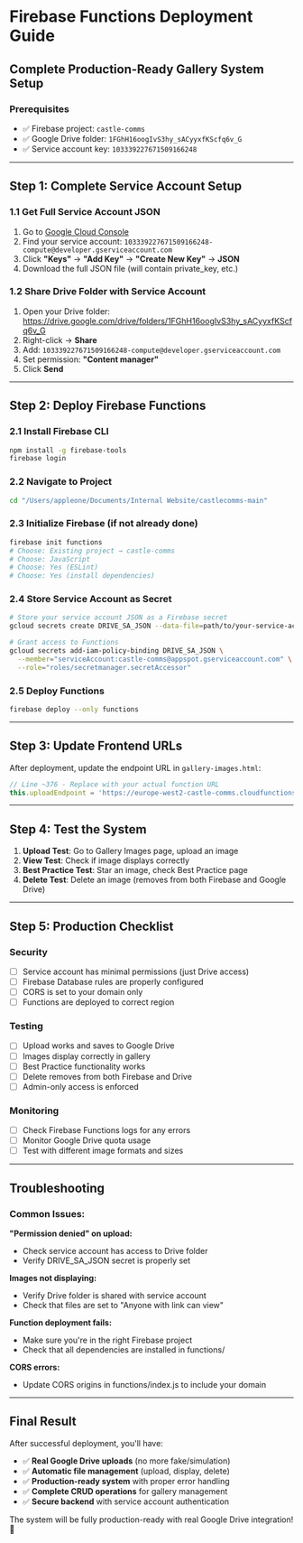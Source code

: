 # Firebase Functions Deployment Guide

## Complete Production-Ready Gallery System Setup

### Prerequisites
- ✅ Firebase project: `castle-comms`
- ✅ Google Drive folder: `1FGhH16oogIvS3hy_sACyyxfKScfq6v_G`
- ✅ Service account key: `103339227671509166248`

---

## Step 1: Complete Service Account Setup

### 1.1 Get Full Service Account JSON
1. Go to [Google Cloud Console](https://console.cloud.google.com/iam-admin/serviceaccounts?project=castle-comms)
2. Find your service account: `103339227671509166248-compute@developer.gserviceaccount.com`
3. Click **"Keys"** → **"Add Key"** → **"Create New Key"** → **JSON**
4. Download the full JSON file (will contain private_key, etc.)

### 1.2 Share Drive Folder with Service Account
1. Open your Drive folder: https://drive.google.com/drive/folders/1FGhH16oogIvS3hy_sACyyxfKScfq6v_G
2. Right-click → **Share**
3. Add: `103339227671509166248-compute@developer.gserviceaccount.com`
4. Set permission: **"Content manager"**
5. Click **Send**

---

## Step 2: Deploy Firebase Functions

### 2.1 Install Firebase CLI
```bash
npm install -g firebase-tools
firebase login
```

### 2.2 Navigate to Project
```bash
cd "/Users/appleone/Documents/Internal Website/castlecomms-main"
```

### 2.3 Initialize Firebase (if not already done)
```bash
firebase init functions
# Choose: Existing project → castle-comms
# Choose: JavaScript
# Choose: Yes (ESLint)
# Choose: Yes (install dependencies)
```

### 2.4 Store Service Account as Secret
```bash
# Store your service account JSON as a Firebase secret
gcloud secrets create DRIVE_SA_JSON --data-file=path/to/your-service-account.json

# Grant access to Functions
gcloud secrets add-iam-policy-binding DRIVE_SA_JSON \
  --member="serviceAccount:castle-comms@appspot.gserviceaccount.com" \
  --role="roles/secretmanager.secretAccessor"
```

### 2.5 Deploy Functions
```bash
firebase deploy --only functions
```

---

## Step 3: Update Frontend URLs

After deployment, update the endpoint URL in `gallery-images.html`:

```javascript
// Line ~376 - Replace with your actual function URL
this.uploadEndpoint = 'https://europe-west2-castle-comms.cloudfunctions.net/uploadToGallery';
```

---

## Step 4: Test the System

1. **Upload Test**: Go to Gallery Images page, upload an image
2. **View Test**: Check if image displays correctly
3. **Best Practice Test**: Star an image, check Best Practice page
4. **Delete Test**: Delete an image (removes from both Firebase and Google Drive)

---

## Step 5: Production Checklist

### Security
- [ ] Service account has minimal permissions (just Drive access)
- [ ] Firebase Database rules are properly configured
- [ ] CORS is set to your domain only
- [ ] Functions are deployed to correct region

### Testing
- [ ] Upload works and saves to Google Drive
- [ ] Images display correctly in gallery
- [ ] Best Practice functionality works
- [ ] Delete removes from both Firebase and Drive
- [ ] Admin-only access is enforced

### Monitoring
- [ ] Check Firebase Functions logs for any errors
- [ ] Monitor Google Drive quota usage
- [ ] Test with different image formats and sizes

---

## Troubleshooting

### Common Issues:

**"Permission denied" on upload:**
- Check service account has access to Drive folder
- Verify DRIVE_SA_JSON secret is properly set

**Images not displaying:**
- Verify Drive folder is shared with service account
- Check that files are set to "Anyone with link can view"

**Function deployment fails:**
- Make sure you're in the right Firebase project
- Check that all dependencies are installed in functions/

**CORS errors:**
- Update CORS origins in functions/index.js to include your domain

---

## Final Result

After successful deployment, you'll have:

- ✅ **Real Google Drive uploads** (no more fake/simulation)
- ✅ **Automatic file management** (upload, display, delete)
- ✅ **Production-ready system** with proper error handling
- ✅ **Complete CRUD operations** for gallery management
- ✅ **Secure backend** with service account authentication

The system will be fully production-ready with real Google Drive integration! 🚀